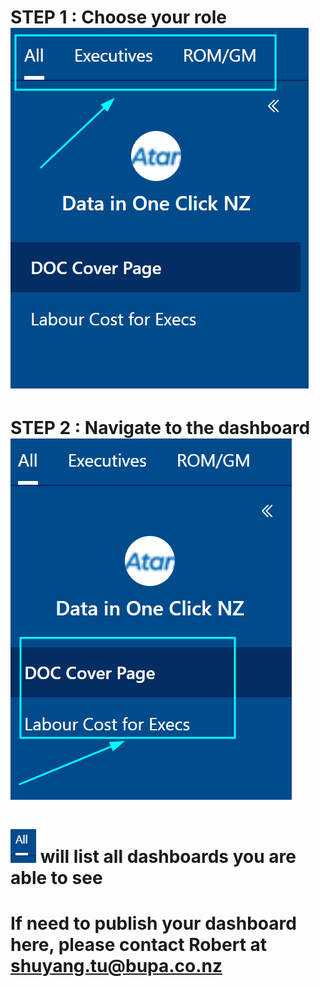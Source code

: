 # STEP 1 : Choose your role ![DOC_audience](DOC_audience.png)

# STEP 2 : Navigate to the dashboard ![DOC_dashboard](DOC_dashboard.png)

# ![DOC_all](DOC_all.png) will list all dashboards you are able to see
# If need to publish your dashboard here, please contact Robert at shuyang.tu@bupa.co.nz
